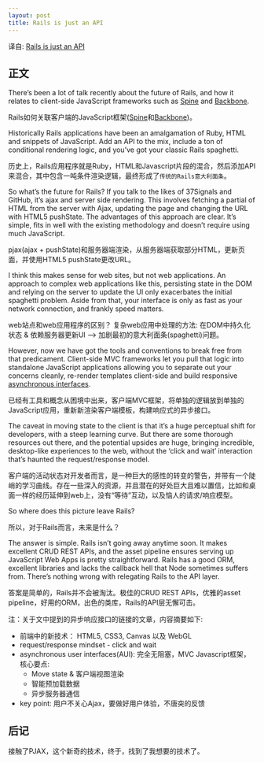 ```yaml
---
layout: post
title: Rails is just an API
---
```


译自: [Rails is just an API](http://blog.alexmaccaw.com/rails-is-just-and-api-and-that-s-ok)

## 正文

There’s been a lot of talk recently about the future of Rails, and how it relates to client-side JavaScript frameworks such as [Spine](http://spinejs.com/) and [Backbone](http://documentcloud.github.com/backbone/).

Rails如何关联客户端的JavaScript框架([Spine](http://spinejs.com/)和[Backbone](http://documentcloud.github.com/backbone/))。

Historically Rails applications have been an amalgamation of Ruby, HTML and snippets of JavaScript. Add an API to the mix, include a ton of conditional rendering logic, and you’ve got your classic Rails spaghetti.

历史上，Rails应用程序就是Ruby，HTML和Javascript片段的混合，然后添加API来混合，其中包含一吨条件渲染逻辑，最终形成了`传统的Rails意大利面条`。

So what’s the future for Rails? If you talk to the likes of 37Signals and GitHub, it’s ajax and server side rendering. This involves fetching a partial of HTML from the server with Ajax, updating the page and changing the URL with HTML5 pushState. The advantages of this approach are clear. It’s simple, fits in well with the existing methodology and doesn’t require using much JavaScript.

pjax(ajax + pushState)和服务器端渲染，从服务器端获取部分HTML，更新页面，并使用HTML5 pushState更改URL。

I think this makes sense for web sites, but not web applications. An approach to complex web applications like this, persisting state in the DOM and relying on the server to update the UI only exacerbates the initial spaghetti problem. Aside from that, your interface is only as fast as your network connection, and frankly speed matters.

web站点和web应用程序的区别？ 复杂web应用中处理的方法: 在DOM中持久化状态 & 依赖服务器更新UI -->  加剧最初的意大利面条(spaghetti)问题。

However, now we have got the tools and conventions to break free from that predicament. Client-side MVC frameworks let you pull that logic into standalone JavaScript applications allowing you to separate out your concerns cleanly, re-render templates client-side and build responsive [asynchronous interfaces](http://old.alexmaccaw.com/posts/async_ui).

已经有工具和概念从困境中出来，客户端MVC框架，将单独的逻辑放到单独的JavaScript应用，重新新渲染客户端模板，构建响应式的异步接口。

The caveat in moving state to the client is that it’s a huge perceptual shift for developers, with a steep learning curve. But there are some thorough resources out there, and the potential upsides are huge, bringing incredible, desktop-like experiences to the web, without the ‘click and wait’ interaction that’s haunted the request/response model.

客户端的活动状态对开发者而言，是一种巨大的感性的转变的警告，并带有一个陡峭的学习曲线。存在一些深入的资源，并且潜在的好处巨大且难以置信，比如和桌面一样的经历延伸到web上，没有“等待”互动，以及恼人的请求/响应模型。

So where does this picture leave Rails? 

所以，对于Rails而言，未来是什么？

The answer is simple. Rails isn’t going away anytime soon. It makes excellent CRUD REST APIs, and the asset pipeline ensures serving up JavaScript Web Apps is pretty straightforward. Rails has a good ORM, excellent libraries and lacks the callback hell that Node sometimes suffers from. There’s nothing wrong with relegating Rails to the API layer.

答案是简单的，Rails并不会被淘汰。极佳的CRUD REST APIs，优雅的asset pipeline，好用的ORM，出色的类库，Rails的API层无懈可击。

注：关于文中提到的异步响应接口的链接的文章，内容摘要如下: 
* 前端中的新技术： HTML5, CSS3, Canvas 以及 WebGL
* request/response mindset -  click and wait 
* asynchronous user interfaces(AUI): 完全无阻塞，MVC Javascript框架，核心要点: 
  -  Move state & 客户端视图渲染
  -  智能预加载数据
  -  异步服务器通信
* key point: 用户不关心Ajax，要做好用户体验，不唐突的反馈

## 后记

接触了PJAX，这个新奇的技术，终于，找到了我想要的技术了。
